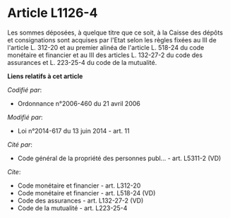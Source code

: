 # Article L1126-4

Les sommes déposées, à quelque titre que ce soit, à la Caisse des dépôts et consignations sont acquises par l'Etat selon les
règles fixées au III de l'article L. 312-20 et au premier alinéa de l'article L. 518-24 du code monétaire et financier et au
III des articles L. 132-27-2 du code des assurances et L. 223-25-4 du code de la mutualité.

**Liens relatifs à cet article**

_Codifié par_:

  - Ordonnance n°2006-460 du 21 avril 2006

_Modifié par_:

  - Loi n°2014-617 du 13 juin 2014 - art. 11

_Cité par_:

  - Code général de la propriété des personnes publ... - art. L5311-2 (VD)

_Cite_:

  - Code monétaire et financier - art. L312-20
  - Code monétaire et financier - art. L518-24 (VD)
  - Code des assurances - art. L132-27-2 (VD)
  - Code de la mutualité - art. L223-25-4
